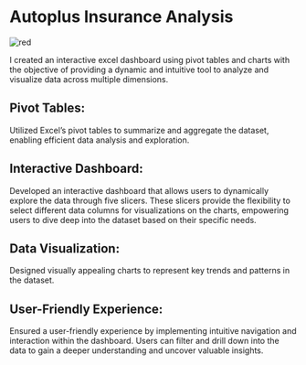 # Autoplus Insurance Analysis

![red](https://github.com/TariTech28/Dashboard-Using-Excel/assets/140518602/0fabcaf5-b63d-4bd6-8aec-4ce37afd09c4)

I created an interactive excel dashboard using pivot tables and charts with the objective of providing a dynamic and intuitive tool to analyze and visualize data across multiple dimensions.

## Pivot Tables: 
Utilized Excel’s pivot tables to summarize and aggregate the dataset, enabling efficient data analysis and exploration.

## Interactive Dashboard: 
Developed an interactive dashboard that allows users to dynamically explore the data through five slicers. These slicers provide the flexibility to select different data columns for visualizations on the charts, empowering users to dive deep into the dataset based on their specific needs.

## Data Visualization: 
Designed visually appealing charts to represent key trends and patterns in the dataset.

## User-Friendly Experience: 
Ensured a user-friendly experience by implementing intuitive navigation and interaction within the dashboard. Users can filter and drill down into the data to gain a deeper understanding and uncover valuable insights.




